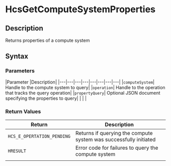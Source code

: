 # HcsGetComputeSystemProperties

## Description
Returns properties of a compute system

## Syntax

### Parameters
|Parameter     |Description|
|---|---|---|---|---|---|---|---| 
|`computeSystem`| Handle to the compute system to query|
|`operation`| Handle to the operation that tracks the query operation|
|`propertyQuery`| Optional JSON document specifying the properties to query| 
|    |    | 

### Return Values
|Return | Description|
|---|---|
|`HCS_E_OPERTATION_PENDING`|Returns if querying the compute system was successfully initiated|
|`HRESULT`|Error code for failures to query the compute system|
|     |     |